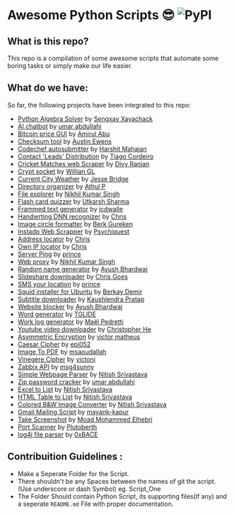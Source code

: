 # Awesome Python Scripts :sunglasses: <img alt="PyPI" src="https://warehouse-camo.cmh1.psfhosted.org/18509a25dde64f893bd96f21682bd6211c3d4e80/68747470733a2f2f696d672e736869656c64732e696f2f707970692f707976657273696f6e732f64796e61636f6e662e737667">

## What is this repo?
This repo is a compilation of some awesome scripts that automate some boring tasks or simply make our life easier.

## What do we have:

So far, the following projects have been integrated to this repo:

- [Python Algebra Solver](https://github.com/hastagAB/Awesome-Python-Scripts/tree/master/Algebra-Solver) by [Sengxay Xayachack](https://github.com/frankxayachack)
- [AI chatbot](https://github.com/hastagAB/Awesome-Python-Scripts/tree/master/Artificial-intelligence_bot) by [umar abdullahi](https://github.com/umarbrowser)
- [Bitcoin price GUI](https://github.com/hastagAB/Awesome-Python-Scripts/tree/master/Bitcoin-Price-GUI) by [Amirul Abu](https://github.com/amirulabu)
- [Checksum tool](https://github.com/hastagAB/Awesome-Python-Scripts/tree/master/Checksum) by [Austin Ewens](https://github.com/aewens)
- [Codechef autosubmitter](https://github.com/hastagAB/Awesome-Python-Scripts/tree/master/Codechef-Code-Submitter) by [Harshit Mahajan](https://github.com/hmahajan99)
- [Contact 'Leads' Distribution](https://github.com/hastagAB/Awesome-Python-Scripts/tree/master/Contact-Distribution) by [Tiago Cordeiro](https://github.com/tiagocordeiro)
- [Cricket Matches web Scraper](https://github.com/hastagAB/Awesome-Python-Scripts/tree/master/CricBuzz_Score_Update) by [Divy Ranjan](https://github.com/divyranjan17)
- [Crypt socket](https://github.com/hastagAB/Awesome-Python-Scripts/tree/master/Crypt_Socket) by [Willian GL](https://github.com/williangl)
- [Current City Weather](https://github.com/hastagAB/Awesome-Python-Scripts/tree/master/Current_City_Weather) by [Jesse Bridge](https://github.com/jessebridge)
- [Directory organizer](https://github.com/hastagAB/Awesome-Python-Scripts/tree/master/Directory-organizer) by [Athul P](https://github.com/athulpn)
- [File explorer](https://github.com/hastagAB/Awesome-Python-Scripts/tree/master/File-Explorer-Dialog-Box) by [Nikhil Kumar Singh](https://github.com/nikhilkumarsingh)
- [Flash card quizzer](https://github.com/hastagAB/Awesome-Python-Scripts/tree/master/Flash-card-Challenge) by [Utkarsh Sharma](https://github.com/Utkarsh1308)
- [Frammed text generator](https://github.com/hastagAB/Awesome-Python-Scripts/tree/master/FramedText) by [jcdwalle](https://github.com/jcdwalle)
- [Handwrting DNN recognizer](https://github.com/hastagAB/Awesome-Python-Scripts/tree/master/Handwriting_Recognizer) by [Chris]()
- [Image circle formatter](https://github.com/hastagAB/Awesome-Python-Scripts/tree/master/Image-Circulator) by [Berk Gureken](https://github.com/bureken)
- [Instadp Web Scrapper](https://github.com/hastagAB/Awesome-Python-Scripts/tree/master/InstadpShower) by [Psychiquest](https://github.com/psychiquest)
- [Address locator](https://github.com/hastagAB/Awesome-Python-Scripts/tree/master/Location_Of_Adress) by [Chris]()
- [Own IP locator](https://github.com/hastagAB/Awesome-Python-Scripts/tree/master/Location_Of_Own_IP_Adress) by [Chris]()
- [Server Ping](https://github.com/hastagAB/Awesome-Python-Scripts/tree/master/Ping_Server) by [prince]()
- [Web proxy](https://github.com/hastagAB/Awesome-Python-Scripts/tree/master/Proxy-Request) by [Nikhil Kumar Singh](https://github.com/nikhilkumarsingh)
- [Random name generator](https://github.com/hastagAB/Awesome-Python-Scripts/tree/master/Random_Names_Generator) by [Ayush Bhardwaj](https://github.com/hastagAB)
- [Slideshare downloader](https://github.com/hastagAB/Awesome-Python-Scripts/tree/master/Slideshare-Downloader) by [Chris Goes](https://github.com/GhostofGoes)
- [SMS your location](https://github.com/hastagAB/Awesome-Python-Scripts/tree/master/SmsYourLocation) by [prince]()
- [Squid installer for Ubuntu](https://github.com/hastagAB/Awesome-Python-Scripts/tree/master/Squid-Proxy-Installer-for-Ubuntu16) by [Berkay Demir]()
- [Subtitle downloader](https://github.com/hastagAB/Awesome-Python-Scripts/tree/master/Subtitle-downloader) by [Kaushlendra Pratap](https://github.com/kaushl1998)
- [Website blocker](https://github.com/hastagAB/Awesome-Python-Scripts/tree/master/Website-Blocker) by [Ayush Bhardwaj](https://github.com/hastagAB)
- [Word generator](https://github.com/hastagAB/Awesome-Python-Scripts/tree/master/Word-generator) by [TGLIDE](https://github.com/TGlide)
- [Work log generator](https://github.com/hastagAB/Awesome-Python-Scripts/tree/master/Work_Log_Generator) by [Maël Pedretti](https://github.com/73VW)
- [Youtube video downloader](https://github.com/hastagAB/Awesome-Python-Scripts/tree/master/Youtube_Video_Downloader) by [Christopher He](https://github.com/hecris)
- [Asymmetric Encryption](https://github.com/hastagAB/Awesome-Python-Scripts/tree/master/asymmetric_cryptography) by [victor matheus](https://github.com/victormatheusc)
- [Caesar Cipher](https://github.com/hastagAB/Awesome-Python-Scripts/tree/master/caeser_cipher) by [epi052](https://github.com/epi052)
- [Image To PDF](https://github.com/hastagAB/Awesome-Python-Scripts/tree/master/images2pdf) by [msaoudallah](https://github.com/msaoudallah)
- [Vinegère Cipher](https://github.com/hastagAB/Awesome-Python-Scripts/tree/master/vigenere_cipher) by [victoni](https://github.com/victoni)
- [Zabbix API](https://github.com/hastagAB/Awesome-Python-Scripts/tree/master/zabbix_api) by [msg4sunny](https://github.com/msg4sunny)
- [Simple Webpage Parser](https://github.com/hastagAB/Awesome-Python-Scripts/tree/master/SimpleWebpageParser) by [Nitish Srivastava](https://github.com/nitish-iiitd)
- [Zip password cracker](https://github.com/hastagAB/Awesome-Python-Scripts/tree/master/zip_password_cracker) by [umar abdullahi](https://github.com/umarbrowser)
- [Excel to List](https://github.com/hastagAB/Awesome-Python-Scripts/tree/master/Excel_to_ListofList) by [Nitish Srivastava](https://github.com/nitish-iiitd)
- [HTML Table to List](https://github.com/hastagAB/Awesome-Python-Scripts/tree/master/HTML_Table_to_List) by [Nitish Srivastava](https://github.com/nitish-iiitd)
- [Colored B&W Image Converter](https://github.com/hastagAB/Awesome-Python-Scripts/tree/master/Color_to_BW_Converter) by [Nitish Srivastava](https://github.com/nitish-iiitd)
- [Gmail Mailing Script](https://github.com/hastagAB/Awesome-Python-Scripts/tree/master/mailing) by [mayank-kapur](https://github.com/kapurm17)
- [Take Screenshot](https://github.com/hastagAB/Awesome-Python-Scripts/tree/master/Take_screenshot) by [Moad Mohammed Elhebri](https://github.com/moadmmh)
- [Port Scanner](https://github.com/hastagAB/Awesome-Python-Scripts/tree/master/Port_Scanner) by [Plutoberth](https://github.com/Plutoberth)
- [log4j file parser](https://github.com/hastagAB/Awesome-Python-Scripts/tree/master/logpye_log4j_search) by [0xBACE](https://github.com/0xBACE)

## Contribuition Guidelines :
- Make a Seperate Folder for the Script.
- There shouldn't be any Spaces between the names of git the script. (Use underscore or dash Symbol) eg. Script_One
- The Folder Should contain Python Script, its supporting files(If any) and a seperate `README.md` File with proper documentation.

